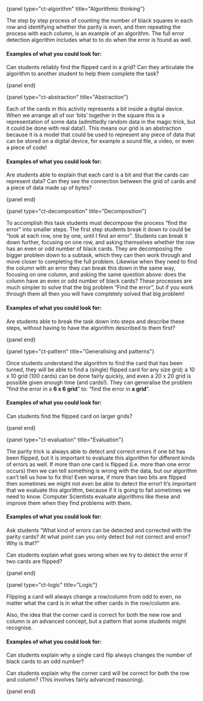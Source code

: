 {panel type="ct-algorithm" title="Algorithmic thinking"}

The step by step process of counting the number of black squares in each row
and identifying whether the parity is even, and then repeating the process
with each column, is an example of an algorithm.
The full error detection algorithm includes what to to do when the error is
found as well.

#### Examples of what you could look for:

Can students reliably find the flipped card in a grid?
Can they articulate the algorithm to another student to help them complete the
task?

{panel end}

{panel type="ct-abstraction" title="Abstraction"}

Each of the cards in this activity represents a bit inside a digital device.
When we arrange all of our ‘bits’ together in the square this is a
representation of some data (admittedly random data in the magic trick, but it
could be done with real data!).
This means our grid is an abstraction because it is a model that could be used
to represent any piece of data that can be stored on a digital device, for
example a sound file, a video, or even a piece of code!

#### Examples of what you could look for:

Are students able to explain that each card is a bit and that the cards can
represent data?
Can they see the connection between the grid of cards and a piece of data made
up of bytes?

{panel end}

{panel type="ct-decomposition" title="Decomposition"}

To accomplish this task students must decompose the process “find the error”
into smaller steps.
The first step students break it down to could be “look at each row, one by
one, until I find an error”.
Students can break it down further, focusing on one row, and asking themselves
whether the row has an even or odd number of black cards.
They are decomposing the bigger problem down to a subtask, which they can then
work through and move closer to completing the full problem.
Likewise when they need to find the column with an error they can break this
down in the same way, focusing on one column, and asking the same question
above: does the column have an even or odd number of black cards?
These processes are much simpler to solve that the big problem “Find the
error”, but if you work through them all then you will have completely solved
that big problem!

#### Examples of what you could look for:

Are students able to break the task down into steps and describe these steps,
without having to have the algorithm described to them first?

{panel end}

{panel type="ct-pattern" title="Generalising and patterns"}

Once students understand the algorithm to find the card that has been turned,
they will be able to find a (single) flipped card for any size grid; a 10 x 10
grid (100 cards) can be done fairly quickly, and even a 20 x 20 grid is
possible given enough time (and cards!).
They can generalise the problem “find the error in a **6 x 6 grid**” to:
“find the error in **a grid**”.

#### Examples of what you could look for:

Can students find the flipped card on larger grids?

{panel end}

{panel type="ct-evaluation" title="Evaluation"}

The parity trick is always able to detect and correct errors if one bit has
been flipped, but it is important to evaluate this algorithm for different
kinds of errors as well.
If more than one card is flipped (i.e. more than one error occurs) then we can
tell something is wrong with the data, but our algorithm can’t tell us how to
fix this!
Even worse, if more than two bits are flipped then sometimes we might not even
be able to detect the error!
It’s important that we evaluate this algorithm, because if it is going to fail
sometimes we need to know.
Computer Scientists evaluate algorithms like these and improve them when they
find problems with them.

#### Examples of what you could look for:

Ask students “What kind of errors can be detected and corrected with the
parity cards?
At what point can you only detect but not correct and error?
Why is that?”

Can students explain what goes wrong when we try to detect the error if two
cards are flipped?

{panel end}

{panel type="ct-logic" title="Logic"}

Flipping a card will always change a row/column from odd to even, no matter
what the card is in what the other cards in the row/column are.

Also, the idea that the corner card is correct for both the new row and column
is an advanced concept, but a pattern that some students might recognise.

#### Examples of what you could look for:

Can students explain why a single card flip always changes the number of black
cards to an odd number?

Can students explain why the corner card will be correct for both the row and
column?
(This involves fairly advanced reasoning).

{panel end}
